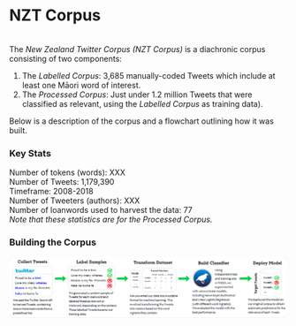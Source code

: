 # NZT Corpus
<br>
The <i>New Zealand Twitter Corpus (NZT Corpus)</i> is a diachronic corpus consisting of two components: 

1. The <i>Labelled Corpus</i>: 3,685 manually-coded Tweets which include at least one Māori word of interest.
2. The <i>Processed Corpus</i>: Just under 1.2 million Tweets that were classified as relevant, using the <i>Labelled Corpus</i> as training data). 

Below is a description of the corpus and a flowchart outlining how it was built. 

### Key Stats
Number of tokens (words): XXX <br>
Number of Tweets: 1,179,390 <br>
Timeframe: 2008-2018 <br>
Number of Tweeters (authors): XXX <br>
Number of loanwords used to harvest the data: 77
<br>
<i>Note that these statistics are for the Processed Corpus.</i>

### Building the Corpus
 <img src="../pics/Process2.png" alt="Process" width="1500"/>
